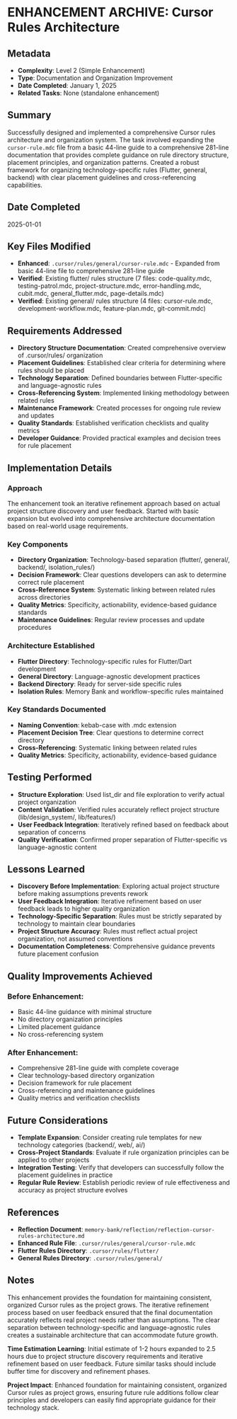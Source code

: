 # ENHANCEMENT ARCHIVE: Cursor Rules Architecture

## Metadata
- **Complexity**: Level 2 (Simple Enhancement)
- **Type**: Documentation and Organization Improvement
- **Date Completed**: January 1, 2025
- **Related Tasks**: None (standalone enhancement)

## Summary

Successfully designed and implemented a comprehensive Cursor rules architecture and organization system. The task involved expanding the `cursor-rule.mdc` file from a basic 44-line guide to a comprehensive 281-line documentation that provides complete guidance on rule directory structure, placement principles, and organization patterns. Created a robust framework for organizing technology-specific rules (Flutter, general, backend) with clear placement guidelines and cross-referencing capabilities.

## Date Completed
2025-01-01

## Key Files Modified
- **Enhanced**: `.cursor/rules/general/cursor-rule.mdc` - Expanded from basic 44-line file to comprehensive 281-line guide
- **Verified**: Existing flutter/ rules structure (7 files: code-quality.mdc, testing-patrol.mdc, project-structure.mdc, error-handling.mdc, cubit.mdc, general_flutter.mdc, page-details.mdc)
- **Verified**: Existing general/ rules structure (4 files: cursor-rule.mdc, development-workflow.mdc, feature-plan.mdc, git-commit.mdc)

## Requirements Addressed
- **Directory Structure Documentation**: Created comprehensive overview of .cursor/rules/ organization
- **Placement Guidelines**: Established clear criteria for determining where rules should be placed
- **Technology Separation**: Defined boundaries between Flutter-specific and language-agnostic rules
- **Cross-Referencing System**: Implemented linking methodology between related rules
- **Maintenance Framework**: Created processes for ongoing rule review and updates
- **Quality Standards**: Established verification checklists and quality metrics
- **Developer Guidance**: Provided practical examples and decision trees for rule placement

## Implementation Details

### Approach
The enhancement took an iterative refinement approach based on actual project structure discovery and user feedback. Started with basic expansion but evolved into comprehensive architecture documentation based on real-world usage requirements.

### Key Components
- **Directory Organization**: Technology-based separation (flutter/, general/, backend/, isolation_rules/)
- **Decision Framework**: Clear questions developers can ask to determine correct rule placement
- **Cross-Reference System**: Systematic linking between related rules across directories
- **Quality Metrics**: Specificity, actionability, evidence-based guidance standards
- **Maintenance Guidelines**: Regular review processes and update procedures

### Architecture Established
- **Flutter Directory**: Technology-specific rules for Flutter/Dart development
- **General Directory**: Language-agnostic development practices  
- **Backend Directory**: Ready for server-side specific rules
- **Isolation Rules**: Memory Bank and workflow-specific rules maintained

### Key Standards Documented
- **Naming Convention**: kebab-case with .mdc extension
- **Placement Decision Tree**: Clear questions to determine correct directory
- **Cross-Referencing**: Systematic linking between related rules
- **Quality Metrics**: Specificity, actionability, evidence-based guidance

## Testing Performed
- **Structure Exploration**: Used list_dir and file exploration to verify actual project organization
- **Content Validation**: Verified rules accurately reflect project structure (lib/design_system/, lib/features/)
- **User Feedback Integration**: Iteratively refined based on feedback about separation of concerns
- **Quality Verification**: Confirmed proper separation of Flutter-specific vs language-agnostic content

## Lessons Learned
- **Discovery Before Implementation**: Exploring actual project structure before making assumptions prevents rework
- **User Feedback Integration**: Iterative refinement based on user feedback leads to higher quality organization
- **Technology-Specific Separation**: Rules must be strictly separated by technology to maintain clear boundaries
- **Project Structure Accuracy**: Rules must reflect actual project organization, not assumed conventions
- **Documentation Completeness**: Comprehensive guidance prevents future placement confusion

## Quality Improvements Achieved

### Before Enhancement:
- Basic 44-line guidance with minimal structure
- No directory organization principles
- Limited placement guidance
- No cross-referencing system

### After Enhancement:
- Comprehensive 281-line guide with complete coverage
- Clear technology-based directory organization
- Decision framework for rule placement
- Cross-referencing and maintenance guidelines
- Quality metrics and verification checklists

## Future Considerations
- **Template Expansion**: Consider creating rule templates for new technology categories (backend/, web/, ai/)
- **Cross-Project Standards**: Evaluate if rule organization principles can be applied to other projects
- **Integration Testing**: Verify that developers can successfully follow the placement guidelines in practice
- **Regular Rule Review**: Establish periodic review of rule effectiveness and accuracy as project structure evolves

## References
- **Reflection Document**: `memory-bank/reflection/reflection-cursor-rules-architecture.md`
- **Enhanced Rule File**: `.cursor/rules/general/cursor-rule.mdc`
- **Flutter Rules Directory**: `.cursor/rules/flutter/`
- **General Rules Directory**: `.cursor/rules/general/`

## Notes

This enhancement provides the foundation for maintaining consistent, organized Cursor rules as the project grows. The iterative refinement process based on user feedback ensured that the final documentation accurately reflects real project needs rather than assumptions. The clear separation between technology-specific and language-agnostic rules creates a sustainable architecture that can accommodate future growth.

**Time Estimation Learning**: Initial estimate of 1-2 hours expanded to 2.5 hours due to project structure discovery requirements and iterative refinement based on user feedback. Future similar tasks should include buffer time for discovery and refinement phases.

**Project Impact**: Enhanced foundation for maintaining consistent, organized Cursor rules as project grows, ensuring future rule additions follow clear principles and developers can easily find appropriate guidance for their technology stack. 
